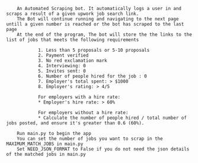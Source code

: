         ﻿An Automated Scraping bot. It automatically logs a user in and scraps a result of a given upwork job search link. 
        The Bot will continue running and navigating to the next page untill a given number is reached or the bot has scraped to the last page
        At the end of the program, The bot will store the the links to the list of jobs that meets the following requirements

                1. Less than 5 proposals or 5-10 proposals
                2. Payment verified
                3. No red exclamation mark
                4. Interviewing: 0
                5. Invites sent: 0
                6. Number of people hired for the job : 0
                7. Employer's total spent: > $1000
                8. Employer's rating: > 4/5
        
                For employers with a hire rate:
                * Employer's hire rate: > 60%
        
                For employers without a hire rate:
                * Calculate the number of people hired / total number of jobs posted, and ensure it's greater than 0.6 (60%).

        Run main.py to begin the app
        You can set the number of jobs you want to scrap in the MAXIMUM_MATCH_JOBS in main.py
        Set NEED_JSON_FORMAT to False if you do not need the json details of the matched jobs in main.py
